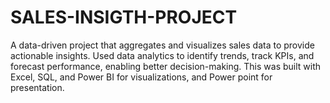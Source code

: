 # SALES-INSIGTH-PROJECT
 A data-driven project that aggregates and visualizes sales data to provide actionable insights. Used data analytics to identify trends, track KPIs, and forecast performance, enabling better decision-making. This was built with Excel, SQL, and Power BI for visualizations, and Power point for presentation.
